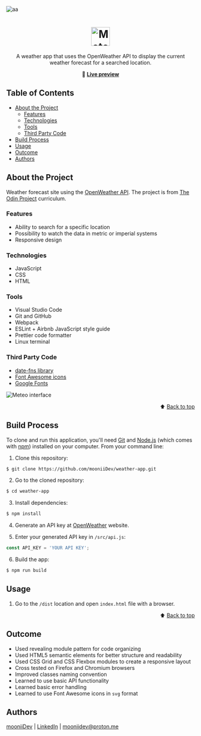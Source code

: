 <div id="top"></div>

![aa](https://img.shields.io/badge/Built%20with-🤍-red?style=flat-square)

<div align="center">

  <h1>
    <img alt="Meteo logo" src="https://user-images.githubusercontent.com/51089302/164238255-35d1e965-1881-4dde-8e76-295986802c37.png" height="50px">
  </h1>

  <p>A weather app that uses the OpenWeather API to display the current weather forecast for a searched location.</p>

  🔗 <b> [Live preview](https://mooniidev.github.io/weather-app/)</b>
</div>

## Table of Contents

- [About the Project](#about-the-project)
  - [Features](#features)
  - [Technologies](#technologies)
  - [Tools](#tools)
  - [Third Party Code](#third-party-code)
- [Build Process](#build-process)
- [Usage](#usage)
- [Outcome](#outcome)
- [Authors](#authors)


## About the Project

Weather forecast site using the [OpenWeather API](https://openweathermap.org/api). The project is from [The Odin Project](https://www.theodinproject.com/paths/full-stack-javascript/courses/javascript/lessons/weather-app) curriculum.

### Features

- Ability to search for a specific location
- Possibility to watch the data in metric or imperial systems
- Responsive design

### Technologies

- JavaScript
- CSS
- HTML

### Tools

- Visual Studio Code
- Git and GitHub
- Webpack
- ESLint + Airbnb JavaScript style guide
- Prettier code formatter
- Linux terminal


### Third Party Code

- [date-fns library](https://date-fns.org/)
- [Font Awesome icons](https://fontawesome.com/)
- [Google Fonts](https://fonts.google.com/)

<img alt="Meteo interface" src="https://user-images.githubusercontent.com/51089302/164213570-44464a7b-18bb-4af6-bf65-d0fcab33ef55.png">

<p align="right">⬆️ <a href="#top">Back to top</a></p>

## Build Process

To clone and run this application, you'll need [Git](https://git-scm.com) and [Node.js](https://nodejs.org/en/download/) (which comes with [npm](http://npmjs.com)) installed on your computer. From your command line:

1. Clone this repository:
```sh
$ git clone https://github.com/mooniiDev/weather-app.git
```
2. Go to the cloned repository:
```sh
$ cd weather-app
```
3. Install dependencies:
```sh
$ npm install
```
4. Generate an API key at [OpenWeather](https://openweathermap.org/) website.

5. Enter your generated API key in `/src/api.js`:
```js
const API_KEY = 'YOUR API KEY';
```
6. Build the app:
```sh
$ npm run build
```

## Usage
1. Go to the `/dist` location and open `index.html` file with a browser.

<p align="right">⬆️ <a href="#top">Back to top</a></p>

## Outcome

- Used revealing module pattern for code organizing
- Used HTML5 semantic elements for better structure and readability
- Used CSS Grid and CSS Flexbox modules to create a responsive layout
- Cross tested on Firefox and Chromium browsers
- Improved classes naming convention
- Learned to use basic API functionality
- Learned basic error handling
- Learned to use Font Awesome icons in `svg` format

## Authors

[mooniiDev](https://github.com/mooniiDev) | [LinkedIn](https://www.linkedin.com/in/mooniidev/) | mooniidev@proton.me
